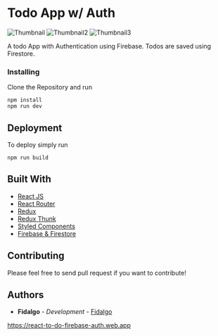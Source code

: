 # Todo App w/ Auth

![Thumbnail](1.png)
![Thumbnail2](2.png)
![Thumbnail3](3.png)

A todo App with Authentication using Firebase. Todos are saved using Firestore.

### Installing

Clone the Repository and run

```
npm install
npm run dev
```

## Deployment

To deploy simply run

```
npm run build
```

## Built With

-   [React JS](https://reactjs.org/)
-   [React Router](https://github.com/ReactTraining/react-router)
-   [Redux](https://redux.js.org/)
-   [Redux Thunk](https://github.com/reduxjs/redux-thunk)
-   [Styled Components](https://www.styled-components.com)
-   [Firebase & Firestore](https://firebase.google.com)

## Contributing

Please feel free to send pull request if you want to contribute!

## Authors

-   **Fidalgo** - _Development_ - [Fidalgo](https://github.com/fidalgodev)

https://react-to-do-firebase-auth.web.app

